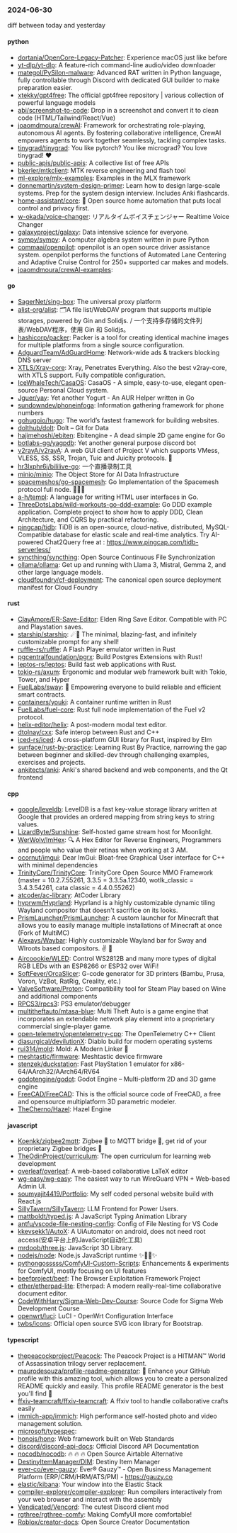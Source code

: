 ### 2024-06-30
diff between today and yesterday

#### python
* [dortania/OpenCore-Legacy-Patcher](https://github.com/dortania/OpenCore-Legacy-Patcher): Experience macOS just like before
* [yt-dlp/yt-dlp](https://github.com/yt-dlp/yt-dlp): A feature-rich command-line audio/video downloader
* [mategol/PySilon-malware](https://github.com/mategol/PySilon-malware): Advanced RAT written in Python language, fully controllable through Discord with dedicated GUI builder to make preparation easier.
* [xtekky/gpt4free](https://github.com/xtekky/gpt4free): The official gpt4free repository | various collection of powerful language models
* [abi/screenshot-to-code](https://github.com/abi/screenshot-to-code): Drop in a screenshot and convert it to clean code (HTML/Tailwind/React/Vue)
* [joaomdmoura/crewAI](https://github.com/joaomdmoura/crewAI): Framework for orchestrating role-playing, autonomous AI agents. By fostering collaborative intelligence, CrewAI empowers agents to work together seamlessly, tackling complex tasks.
* [tinygrad/tinygrad](https://github.com/tinygrad/tinygrad): You like pytorch? You like micrograd? You love tinygrad! ❤️
* [public-apis/public-apis](https://github.com/public-apis/public-apis): A collective list of free APIs
* [bkerler/mtkclient](https://github.com/bkerler/mtkclient): MTK reverse engineering and flash tool
* [ml-explore/mlx-examples](https://github.com/ml-explore/mlx-examples): Examples in the MLX framework
* [donnemartin/system-design-primer](https://github.com/donnemartin/system-design-primer): Learn how to design large-scale systems. Prep for the system design interview. Includes Anki flashcards.
* [home-assistant/core](https://github.com/home-assistant/core): 🏡 Open source home automation that puts local control and privacy first.
* [w-okada/voice-changer](https://github.com/w-okada/voice-changer): リアルタイムボイスチェンジャー Realtime Voice Changer
* [galaxyproject/galaxy](https://github.com/galaxyproject/galaxy): Data intensive science for everyone.
* [sympy/sympy](https://github.com/sympy/sympy): A computer algebra system written in pure Python
* [commaai/openpilot](https://github.com/commaai/openpilot): openpilot is an open source driver assistance system. openpilot performs the functions of Automated Lane Centering and Adaptive Cruise Control for 250+ supported car makes and models.
* [joaomdmoura/crewAI-examples](https://github.com/joaomdmoura/crewAI-examples): 

#### go
* [SagerNet/sing-box](https://github.com/SagerNet/sing-box): The universal proxy platform
* [alist-org/alist](https://github.com/alist-org/alist): 🗂️A file list/WebDAV program that supports multiple storages, powered by Gin and Solidjs. / 一个支持多存储的文件列表/WebDAV程序，使用 Gin 和 Solidjs。
* [hashicorp/packer](https://github.com/hashicorp/packer): Packer is a tool for creating identical machine images for multiple platforms from a single source configuration.
* [AdguardTeam/AdGuardHome](https://github.com/AdguardTeam/AdGuardHome): Network-wide ads & trackers blocking DNS server
* [XTLS/Xray-core](https://github.com/XTLS/Xray-core): Xray, Penetrates Everything. Also the best v2ray-core, with XTLS support. Fully compatible configuration.
* [IceWhaleTech/CasaOS](https://github.com/IceWhaleTech/CasaOS): CasaOS - A simple, easy-to-use, elegant open-source Personal Cloud system.
* [Jguer/yay](https://github.com/Jguer/yay): Yet another Yogurt - An AUR Helper written in Go
* [sundowndev/phoneinfoga](https://github.com/sundowndev/phoneinfoga): Information gathering framework for phone numbers
* [gohugoio/hugo](https://github.com/gohugoio/hugo): The world’s fastest framework for building websites.
* [dolthub/dolt](https://github.com/dolthub/dolt): Dolt – Git for Data
* [hajimehoshi/ebiten](https://github.com/hajimehoshi/ebiten): Ebitengine - A dead simple 2D game engine for Go
* [botlabs-gg/yagpdb](https://github.com/botlabs-gg/yagpdb): Yet another general purpose discord bot
* [v2rayA/v2rayA](https://github.com/v2rayA/v2rayA): A web GUI client of Project V which supports VMess, VLESS, SS, SSR, Trojan, Tuic and Juicity protocols. 🚀
* [hr3lxphr6j/bililive-go](https://github.com/hr3lxphr6j/bililive-go): 一个直播录制工具
* [minio/minio](https://github.com/minio/minio): The Object Store for AI Data Infrastructure
* [spacemeshos/go-spacemesh](https://github.com/spacemeshos/go-spacemesh): Go Implementation of the Spacemesh protocol full node. 💾⏰💪
* [a-h/templ](https://github.com/a-h/templ): A language for writing HTML user interfaces in Go.
* [ThreeDotsLabs/wild-workouts-go-ddd-example](https://github.com/ThreeDotsLabs/wild-workouts-go-ddd-example): Go DDD example application. Complete project to show how to apply DDD, Clean Architecture, and CQRS by practical refactoring.
* [pingcap/tidb](https://github.com/pingcap/tidb): TiDB is an open-source, cloud-native, distributed, MySQL-Compatible database for elastic scale and real-time analytics. Try AI-powered Chat2Query free at : https://www.pingcap.com/tidb-serverless/
* [syncthing/syncthing](https://github.com/syncthing/syncthing): Open Source Continuous File Synchronization
* [ollama/ollama](https://github.com/ollama/ollama): Get up and running with Llama 3, Mistral, Gemma 2, and other large language models.
* [cloudfoundry/cf-deployment](https://github.com/cloudfoundry/cf-deployment): The canonical open source deployment manifest for Cloud Foundry

#### rust
* [ClayAmore/ER-Save-Editor](https://github.com/ClayAmore/ER-Save-Editor): Elden Ring Save Editor. Compatible with PC and Playstation saves.
* [starship/starship](https://github.com/starship/starship): ☄🌌️ The minimal, blazing-fast, and infinitely customizable prompt for any shell!
* [ruffle-rs/ruffle](https://github.com/ruffle-rs/ruffle): A Flash Player emulator written in Rust
* [pgcentralfoundation/pgrx](https://github.com/pgcentralfoundation/pgrx): Build Postgres Extensions with Rust!
* [leptos-rs/leptos](https://github.com/leptos-rs/leptos): Build fast web applications with Rust.
* [tokio-rs/axum](https://github.com/tokio-rs/axum): Ergonomic and modular web framework built with Tokio, Tower, and Hyper
* [FuelLabs/sway](https://github.com/FuelLabs/sway): 🌴 Empowering everyone to build reliable and efficient smart contracts.
* [containers/youki](https://github.com/containers/youki): A container runtime written in Rust
* [FuelLabs/fuel-core](https://github.com/FuelLabs/fuel-core): Rust full node implementation of the Fuel v2 protocol.
* [helix-editor/helix](https://github.com/helix-editor/helix): A post-modern modal text editor.
* [dtolnay/cxx](https://github.com/dtolnay/cxx): Safe interop between Rust and C++
* [iced-rs/iced](https://github.com/iced-rs/iced): A cross-platform GUI library for Rust, inspired by Elm
* [sunface/rust-by-practice](https://github.com/sunface/rust-by-practice): Learning Rust By Practice, narrowing the gap between beginner and skilled-dev through challenging examples, exercises and projects.
* [ankitects/anki](https://github.com/ankitects/anki): Anki's shared backend and web components, and the Qt frontend

#### cpp
* [google/leveldb](https://github.com/google/leveldb): LevelDB is a fast key-value storage library written at Google that provides an ordered mapping from string keys to string values.
* [LizardByte/Sunshine](https://github.com/LizardByte/Sunshine): Self-hosted game stream host for Moonlight.
* [WerWolv/ImHex](https://github.com/WerWolv/ImHex): 🔍 A Hex Editor for Reverse Engineers, Programmers and people who value their retinas when working at 3 AM.
* [ocornut/imgui](https://github.com/ocornut/imgui): Dear ImGui: Bloat-free Graphical User interface for C++ with minimal dependencies
* [TrinityCore/TrinityCore](https://github.com/TrinityCore/TrinityCore): TrinityCore Open Source MMO Framework (master = 10.2.7.55261, 3.3.5 = 3.3.5a.12340, wotlk_classic = 3.4.3.54261, cata classic = 4.4.0.55262)
* [atcoder/ac-library](https://github.com/atcoder/ac-library): AtCoder Library
* [hyprwm/Hyprland](https://github.com/hyprwm/Hyprland): Hyprland is a highly customizable dynamic tiling Wayland compositor that doesn't sacrifice on its looks.
* [PrismLauncher/PrismLauncher](https://github.com/PrismLauncher/PrismLauncher): A custom launcher for Minecraft that allows you to easily manage multiple installations of Minecraft at once (Fork of MultiMC)
* [Alexays/Waybar](https://github.com/Alexays/Waybar): Highly customizable Wayland bar for Sway and Wlroots based compositors. ✌️ 🎉
* [Aircoookie/WLED](https://github.com/Aircoookie/WLED): Control WS2812B and many more types of digital RGB LEDs with an ESP8266 or ESP32 over WiFi!
* [SoftFever/OrcaSlicer](https://github.com/SoftFever/OrcaSlicer): G-code generator for 3D printers (Bambu, Prusa, Voron, VzBot, RatRig, Creality, etc.)
* [ValveSoftware/Proton](https://github.com/ValveSoftware/Proton): Compatibility tool for Steam Play based on Wine and additional components
* [RPCS3/rpcs3](https://github.com/RPCS3/rpcs3): PS3 emulator/debugger
* [multitheftauto/mtasa-blue](https://github.com/multitheftauto/mtasa-blue): Multi Theft Auto is a game engine that incorporates an extendable network play element into a proprietary commercial single-player game.
* [open-telemetry/opentelemetry-cpp](https://github.com/open-telemetry/opentelemetry-cpp): The OpenTelemetry C++ Client
* [diasurgical/devilutionX](https://github.com/diasurgical/devilutionX): Diablo build for modern operating systems
* [rui314/mold](https://github.com/rui314/mold): Mold: A Modern Linker 🦠
* [meshtastic/firmware](https://github.com/meshtastic/firmware): Meshtastic device firmware
* [stenzek/duckstation](https://github.com/stenzek/duckstation): Fast PlayStation 1 emulator for x86-64/AArch32/AArch64/RV64
* [godotengine/godot](https://github.com/godotengine/godot): Godot Engine – Multi-platform 2D and 3D game engine
* [FreeCAD/FreeCAD](https://github.com/FreeCAD/FreeCAD): This is the official source code of FreeCAD, a free and opensource multiplatform 3D parametric modeler.
* [TheCherno/Hazel](https://github.com/TheCherno/Hazel): Hazel Engine

#### javascript
* [Koenkk/zigbee2mqtt](https://github.com/Koenkk/zigbee2mqtt): Zigbee 🐝 to MQTT bridge 🌉, get rid of your proprietary Zigbee bridges 🔨
* [TheOdinProject/curriculum](https://github.com/TheOdinProject/curriculum): The open curriculum for learning web development
* [overleaf/overleaf](https://github.com/overleaf/overleaf): A web-based collaborative LaTeX editor
* [wg-easy/wg-easy](https://github.com/wg-easy/wg-easy): The easiest way to run WireGuard VPN + Web-based Admin UI.
* [soumyajit4419/Portfolio](https://github.com/soumyajit4419/Portfolio): My self coded personal website build with React.js
* [SillyTavern/SillyTavern](https://github.com/SillyTavern/SillyTavern): LLM Frontend for Power Users.
* [mattboldt/typed.js](https://github.com/mattboldt/typed.js): A JavaScript Typing Animation Library
* [antfu/vscode-file-nesting-config](https://github.com/antfu/vscode-file-nesting-config): Config of File Nesting for VS Code
* [kkevsekk1/AutoX](https://github.com/kkevsekk1/AutoX): A UiAutomator on android, does not need root access(安卓平台上的JavaScript自动化工具)
* [mrdoob/three.js](https://github.com/mrdoob/three.js): JavaScript 3D Library.
* [nodejs/node](https://github.com/nodejs/node): Node.js JavaScript runtime ✨🐢🚀✨
* [pythongosssss/ComfyUI-Custom-Scripts](https://github.com/pythongosssss/ComfyUI-Custom-Scripts): Enhancements & experiments for ComfyUI, mostly focusing on UI features
* [beefproject/beef](https://github.com/beefproject/beef): The Browser Exploitation Framework Project
* [ether/etherpad-lite](https://github.com/ether/etherpad-lite): Etherpad: A modern really-real-time collaborative document editor.
* [CodeWithHarry/Sigma-Web-Dev-Course](https://github.com/CodeWithHarry/Sigma-Web-Dev-Course): Source Code for Sigma Web Development Course
* [openwrt/luci](https://github.com/openwrt/luci): LuCI - OpenWrt Configuration Interface
* [twbs/icons](https://github.com/twbs/icons): Official open source SVG icon library for Bootstrap.

#### typescript
* [thepeacockproject/Peacock](https://github.com/thepeacockproject/Peacock): The Peacock Project is a HITMAN™ World of Assassination trilogy server replacement.
* [maurodesouza/profile-readme-generator](https://github.com/maurodesouza/profile-readme-generator): 🎨 Enhance your GitHub profile with this amazing tool, which allows you to create a personalized README quickly and easily. This profile README generator is the best you'll find 🚀
* [ffxiv-teamcraft/ffxiv-teamcraft](https://github.com/ffxiv-teamcraft/ffxiv-teamcraft): A ffxiv tool to handle collaborative crafts easily
* [immich-app/immich](https://github.com/immich-app/immich): High performance self-hosted photo and video management solution.
* [microsoft/typespec](https://github.com/microsoft/typespec): 
* [honojs/hono](https://github.com/honojs/hono): Web framework built on Web Standards
* [discord/discord-api-docs](https://github.com/discord/discord-api-docs): Official Discord API Documentation
* [nocodb/nocodb](https://github.com/nocodb/nocodb): 🔥 🔥 🔥 Open Source Airtable Alternative
* [DestinyItemManager/DIM](https://github.com/DestinyItemManager/DIM): Destiny Item Manager
* [ever-co/ever-gauzy](https://github.com/ever-co/ever-gauzy): Ever® Gauzy™ - Open Business Management Platform (ERP/CRM/HRM/ATS/PM) - https://gauzy.co
* [elastic/kibana](https://github.com/elastic/kibana): Your window into the Elastic Stack
* [compiler-explorer/compiler-explorer](https://github.com/compiler-explorer/compiler-explorer): Run compilers interactively from your web browser and interact with the assembly
* [Vendicated/Vencord](https://github.com/Vendicated/Vencord): The cutest Discord client mod
* [rgthree/rgthree-comfy](https://github.com/rgthree/rgthree-comfy): Making ComfyUI more comfortable!
* [Roblox/creator-docs](https://github.com/Roblox/creator-docs): Open Source Creator Documentation
